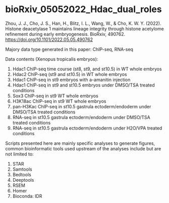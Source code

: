 # bioRxiv_05052022_Hdac_dual_roles


Zhou, J. J., Cho, J. S., Han, H., Blitz, I. L., Wang, W., & Cho, K. W. Y. (2022). Histone deacetylase 1 maintains lineage integrity through histone acetylome refinement during early embryogenesis. BioRxiv, 490762. https://doi.org/10.1101/2022.05.05.490762




Majory data type generated in this paper: ChIP-seq, RNA-seq

Data contents (Xenopus tropicalis embryos):
1. Hdac1 ChIP-seq time course (st8, st9, and st10.5) in WT whole embryos
2. Hdac2 ChIP-seq (st9 and st10.5) in WT whole embryos
3. Hdac1 ChIP-seq in st9 embryos with a-amanitin injection
4. Hdac1 ChIP-seq in st9 and st10.5 embryos under DMSO/TSA treated conditions
5. Sox3 ChIP-seq in st9 WT whole embryos
6. H3K18ac ChIP-seq in st9 WT whole embryos
7. pan-H3Kac ChIP-seq in st10.5 gastrula ectoderm/endoderm under DMSO/TSA treated conditions
8. RNA-seq in st10.5 gastrula ectoderm/endoderm under DMSO/TSA treated conditions
9. RNA-seq in st10.5 gastrula ectoderm/endoderm under H2O/VPA treated conditions



Scripts presented here are mainly specific analyses to generate figures, common bioinformatic tools used upstream of the analyses include but are not limited to:
1. STAR
2. Samtools
3. Bedtools
4. Deeptools
5. RSEM
6. Homer
7. Bioconda: IDR
